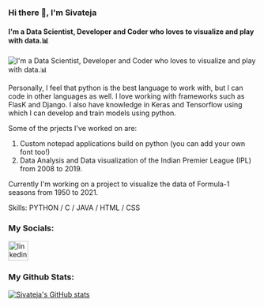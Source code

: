### Hi there 👋, I'm Sivateja
#### I'm a Data Scientist, Developer and Coder who loves to visualize and play with data.📊
![I'm a Data Scientist, Developer and Coder who loves to visualize and play with data.📊](http://invisiblefiction.com/wp-content/uploads/ml-header-bg.jpg)

Personally, I feel that python is the best language to work with, but I can code in other languages as well.
I love working with frameworks such as FlasK and Django. 
I also have knowledge in Keras and Tensorflow using which I can develop and train models using python.
 
Some of the prjects I've worked on are: 
 1. Custom notepad applications build on python (you can add your own font too!)
 2. Data Analysis and Data visualization of the Indian Premier League (IPL) from 2008 to 2019.

Currently I'm working on a project to visualize the data of Formula-1 seasons from 1950 to 2021.


Skills: PYTHON / C / JAVA / HTML / CSS 

### My Socials:

 [<img src='https://user-images.githubusercontent.com/51400137/116963311-2473c100-acc6-11eb-92eb-aa2231826fa1.png' alt='linkedin' height='40'>](https://www.linkedin.com/in/sivatejaat/)  
 



### My Github Stats:
[![Sivateja's GitHub stats](https://github-readme-stats.vercel.app/api?username=sivatejaat)](https://github.com/sivateja/github-readme-stats)
